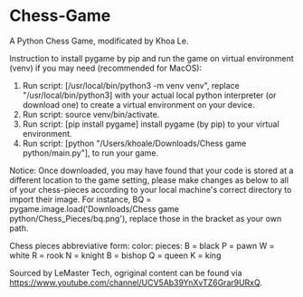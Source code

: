 # Chess-Game
A Python Chess Game, modificated by Khoa Le.

Instruction to install pygame by pip and run the game on virtual environment (venv) if you may need (recommended for MacOS):
1. Run script: [/usr/local/bin/python3 -m venv venv", replace "/usr/local/bin/python3] with your actual local python interpreter (or download one) to create a virtual environment on your device.
2. Run script: source venv/bin/activate.
3. Run script: [pip install pygame] install pygame (by pip) to your virtual environment.
4. Run script: [python "/Users/khoale/Downloads/Chess game python/main.py"], to run your game.

Notice:
Once downloaded, you may have found that your code is stored at a different location to the game setting, please make changes as below to all of your chess-pieces according to your local machine's correct directory to import their image.
For instance, BQ = pygame.image.load('Downloads/Chess game python/Chess_Pieces/bq.png'), replace those in the bracket as your own path.

Chess pieces abbreviative form:
color:             pieces:
B = black          P = pawn
W = white          R = rook
                   N = knight
                   B = bishop
                   Q = queen
                   K = king
                   
Sourced by LeMaster Tech, ogriginal content can be found via https://www.youtube.com/channel/UCV5Ab39YnXvTZ6Grar9URxQ.

